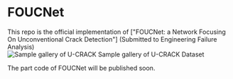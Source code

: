 # FOUCNet
This repo is the official implementation of ["FOUCNet: a Network Focusing On Unconventional Crack Detection"] (Submitted to Engineering Failure Analysis)  
![Sample gallery of U-CRACK](https://github.com/U-CRACK/FOUCNet/blob/main/Sample%20gallery%20of%20U-CRACK.bmp)
Sample gallery of U-CRACK Dataset

The part code of FOUCNet will be published soon.
